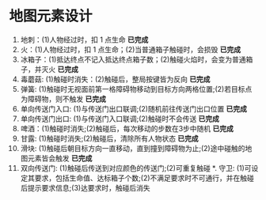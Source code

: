 # 地图元素设计

1. 地刺：(1)人物经过时，扣 1 点生命 **已完成**
2. 火：(1)人物经过时，扣 1 点生命；(2)当普通箱子触碰时，会损毁 **已完成**
3. 冰箱子：(1)抵达终点不记入抵达终点箱子数；(2)触碰火焰时，会变为普通箱子，并灭火 **已完成**
4. 毒蘑菇: (1)触碰时消失：(2)触碰后，整局按键皆为反向 **已完成**
5. 弹簧: (1)触碰时无视面前第一格障碍物移动到目标方向两格位置;(2)若目标点为障碍物，则不触发 **已完成**
6. 单向传送门入口: (1)与传送门出口联调;(2)随机前往传送门出口位置 **已完成**
7. 单向传送门出口: (1)与传送门入口联调;(2)触碰时不会传送 **已完成**
8. 啤酒：(1)触碰时消失;(2)触碰后，每次移动的步数在3步中随机 **已完成**
9. 甘露: (1)触碰时消失;(2)触碰后，清除所有人物状态 **已完成**
10. 滑块: (1)触碰后朝目标方向一直移动，直到撞到障碍物为止;(2)途中碰触的地图元素皆会触发 **已完成**
11. 双向传送门: (1)触碰后传送到对应颜色的传送门;(2)可重复触碰
*. 守卫: (1)可设定其要求，包括生命值、达标箱子个数;(2)不满足要求时不可通行，并在触碰后提示要求信息;(3)达要求时，触碰后消失